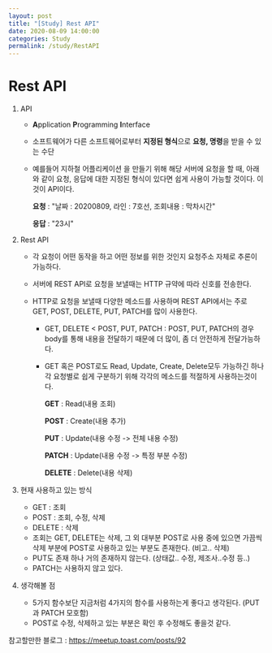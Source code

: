 ```yaml
---
layout: post
title: "[Study] Rest API"
date: 2020-08-09 14:00:00
categories: Study
permalink: /study/RestAPI
---
```


# Rest API

1. API

   - **A**pplication **P**rogramming **I**nterface

   - 소프트웨어가 다른 소프트웨어로부터 **지정된 형식**으로 **요청, 명령**을 받을 수 있는 수단

   - 예를들어 지하철 어플리케이션 을 만들기 위해 해당 서버에 요청을 할 때,  아래와 같이 요청, 응답에 대한 지정된 형식이 있다면 쉽게 사용이 가능할 것이다. 이것이 API이다.

     **요청** : "날짜 : 20200809, 라인 : 7호선, 조회내용 : 막차시간" 

     **응답** : "23시" 

     

2. Rest API

   - 각 요청이 어떤 동작을 하고 어떤 정보를 위한 것인지 요청주소 자체로 추론이 가능하다.

   - 서버에 REST API로 요청을 보낼때는 HTTP 규약에 따라 신호를 전송한다.

   - HTTP로 요청을 보낼때 다양한 메소드를 사용하며 REST API에서는 주로 GET, POST, DELETE, PUT, PATCH를 많이 사용한다.

     - GET, DELETE < POST, PUT, PATCH  : POST, PUT, PATCH의 경우 body를 통해 내용을 전달하기 때문에 더 많이, 좀 더 안전하게 전달가능하다.

     - GET 혹은 POST로도 Read, Update, Create, Delete모두 가능하긴 하나 각 요청별로 쉽게 구분하기 위해 각각의 메소드를 적절하게 사용하는것이다.

       **GET** : Read(내용 조회) 

       **POST** : Create(내용 추가)

       **PUT** : Update(내용 수정 -> 전체 내용 수정)

       **PATCH** : Update(내용 수정 -> 특정 부분 수정)

       **DELETE** : Delete(내용 삭제)

       

3. 현재 사용하고 있는 방식

   - GET : 조회 
   - POST : 조회, 수정, 삭제
   - DELETE : 삭제
   - 조회는 GET, DELETE는 삭제, 그 외 대부분 POST로 사용 중에 있으면 가끔씩 삭제 부분에 POST로 사용하고 있는 부분도 존재한다. (비고.. 삭제)
   - PUT도 존재 하나 거의 존재하지 않는다. (상태값.. 수정, 제조사..수정 등..)
   - PATCH는 사용하지 않고 있다.

   

4. 생각해볼 점

   - 5가지 함수보단 지금처럼 4가지의 함수를 사용하는게 좋다고 생각된다. (PUT과 PATCH 모호함)
   - POST로 수정, 삭제하고 있는 부분은 확인 후 수정해도 좋을것 같다.

참고할만한 블로그 : <https://meetup.toast.com/posts/92>